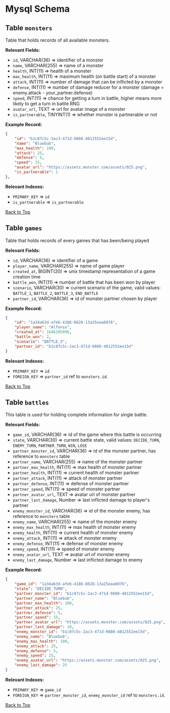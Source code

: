 # Mysql Schema

## Table `monsters`

Table that holds records of all available monsters.

**Relevant Fields:**

- `id`, VARCHAR(36) => identifier of a monster
- `name`, VARCHAR(255) => name of a monster
- `health`, INT(11) => health of a monster
- `max_health`, INT(11) => maximum health (on battle start) of a monster
- `attack`, INT(11) => number of damage that can be inflicted by a monster
- `defense`, INT(11) => number of damage reducer for a monster (damage = enemy.attack - your_partner.defense)
- `speed`, INT(11) => chance for getting a turn in battle, higher means more likely to get a turn in battle RNG
- `avatar_url`, TEXT => url for avatar image of a monster
- `is_partnerable`, TINYINT(1) => whether monster is partnerable or not

**Example Record:**

```json
{
    "id": "b1c87c5c-2ac3-471d-9880-4812552ee15d",
    "name": "Bluebub",
    "max_health": 100,
    "attack": 25,
    "defense": 5,
    "speed": 15,
    "avatar_url": "https://assets.monster.com/assets/025.png",
    "is_partnerable": 1
},
```

**Relevant Indexes:**

- `PRIMARY_KEY` => `id`
- `is_partnerable` => `is_partnerable`

[Back to Top](#mysql-schema)

## Table `games`

Table that holds records of every games that has been/being played

**Relevant Fields:**

- `id`, VARCHAR(36) => identifier of a game
- `player_name`, VARCHAR(255) => name of game player
- `created_at`, BIGINT(20) => unix timestamp representation of a game creation time
- `battle_won`, INT(11) => number of battle that has been won by player
- `scenario`, VARCHAR(30) => current scenario of the game, valid values: `BATTLE_1`, `BATTLE_2`, `BATTLE_3`, `END_BATTLE`
- `partner_id`, VARCHAR(36) => id of monster partner chosen by player

**Example Record:**

```json
{
    "id": "1a34a63d-afe6-4186-8628-13a25eaa6076",
    "player_name": "Alfonso",
    "created_at": 1646205996,
    "battle_won": 2,
    "scenario": "BATTLE_3",
    "partner_id": "b1c87c5c-2ac3-471d-9880-4812552ee15d"
}
```

**Relevant Indexes:**

- `PRIMARY_KEY` => `id`
- `FOREIGN_KEY` => `partner_id` ref to `monsters.id`.

[Back to Top](#mysql-schema)

## Table `battles`

This table is used for holding complete information for single battle.

**Relevant Fields:**

- `game_id`, VARCHAR(36) => id of the game where this battle is occurring
- `state`, VARCHAR(30) => current battle state, valid values: `DECIDE_TURN`, `ENEMY_TURN`, `PARTNER_TURN`, `WIN`, `LOSE`
- `partner_monster_id`, VARCHAR(36) => id of the monster partner, has reference to `monsters` table
- `partner_name`, VARCHAR(255) => name of the monster partner
- `partner_max_health`, INT(11) => max health of monster partner
- `partner_health`, INT(11) => current health of monster partner
- `partner_attack`, INT(11) => attack of monster partner
- `partner_defense`, INT(11) => defense of monster partner
- `partner_speed`, INT(11) => speed of monster partner
- `partner_avatar_url`, TEXT => avatar url of monster partner
- `partner_last_damage`, Number => last inflicted damage to player's partner
- `enemy_monster_id`, VARCHAR(36) => id of the monster enemy, has reference to `monsters` table
- `enemy_name`, VARCHAR(255) => name of the monster enemy
- `enemy_max_health`, INT(11) => max health of monster enemy
- `enemy_health`, INT(11) => current health of monster enemy
- `enemy_attack`, INT(11) => attack of monster enemy
- `enemy_defense`, INT(11) => defense of monster enemy
- `enemy_speed`, INT(11) => speed of monster enemy
- `enemy_avatar_url`, TEXT => avatar url of monster enemy
- `enemy_last_damage`, Number => last inflicted damage to enemy

**Example Record:**

```json
{
    "game_id": "1a34a63d-afe6-4186-8628-13a25eaa6076",
    "state": "DECIDE_TURN",
    "partner_monster_id": "b1c87c5c-2ac3-471d-9880-4812552ee15d",
    "partner_name": "Bluebub",
    "partner_max_health": 100,
    "partner_attack": 25,
    "partner_defense": 5,
    "partner_speed": 15,
    "partner_avatar_url": "https://assets.monster.com/assets/025.png",
    "partner_last_damage": 10,
    "enemy_monster_id": "b1c87c5c-2ac3-471d-9880-4812552ee15d",
    "enemy_name": "Bluebub",
    "enemy_max_health": 100,
    "enemy_attack": 25,
    "enemy_defense": 5,
    "enemy_speed": 15,
    "enemy_avatar_url": "https://assets.monster.com/assets/025.png",
    "enemy_last_damage": 25
}
```

**Relevant Indexes:**

- `PRIMARY_KEY` => `game_id`
- `FOREIGN_KEY` => `partner_monster_id`, `enemy_monster_id` ref to `monsters.id`.

[Back to Top](#mysql-schema)